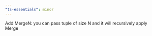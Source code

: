 ```yaml
---
"ts-essentials": minor
---
```


Add MergeN: you can pass tuple of size N and it will recursively apply Merge
